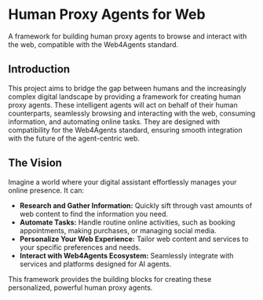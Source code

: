 # Human Proxy Agents for Web

A framework for building human proxy agents to browse and interact with the web, compatible with the Web4Agents standard.

## Introduction

This project aims to bridge the gap between humans and the increasingly complex digital landscape by providing a framework for creating human proxy agents. These intelligent agents will act on behalf of their human counterparts, seamlessly browsing and interacting with the web, consuming information, and automating online tasks.  They are designed with compatibility for the Web4Agents standard, ensuring smooth integration with the future of the agent-centric web.

## The Vision

Imagine a world where your digital assistant effortlessly manages your online presence. It can:

* **Research and Gather Information:**  Quickly sift through vast amounts of web content to find the information you need.
* **Automate Tasks:**  Handle routine online activities, such as booking appointments, making purchases, or managing social media.
* **Personalize Your Web Experience:**  Tailor web content and services to your specific preferences and needs.
* **Interact with Web4Agents Ecosystem:** Seamlessly integrate with services and platforms designed for AI agents.

This framework provides the building blocks for creating these personalized, powerful human proxy agents.
